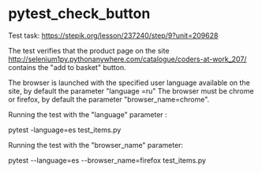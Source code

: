 # pytest_check_button

Test task: https://stepik.org/lesson/237240/step/9?unit=209628

The test verifies that the product page on the site
http://selenium1py.pythonanywhere.com/catalogue/coders-at-work_207/ 
contains the "add to basket" button.

The browser is launched with the specified user language available on the site,
by default the parameter "language =ru"
The browser must be chrome or firefox, by default the parameter "browser_name=chrome".

Running the test with the "language" parameter :

pytest -language=es test_items.py

Running the test with the "browser_name" parameter:

pytest --language=es --browser_name=firefox test_items.py